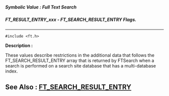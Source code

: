 ##### Symbolic Value : Full Text Search
##### FT_RESULT_ENTRY_xxx - FT_SEARCH_RESULT_ENTRY Flags.
---
```
#include <ft.h>
```
**Description :**

These values describe restrictions in the additional data that follows the 
FT_SEARCH_RESULT_ENTRY array that is returned by FTSearch when a search is 
performed on a search site database that has a multi-database index.

**See Also :**
[FT_SEARCH_RESULT_ENTRY](/reference/Data/FT_SEARCH_RESULT_ENTRY)
---

